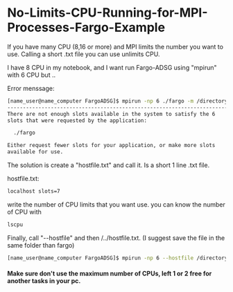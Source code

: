 # No-Limits-CPU-Running-for-MPI-Processes-Fargo-Example

If you have many CPU (8,16 or more) and MPI limits the number you want to use. Calling a short .txt file you can use  unlimits CPU.

I have 8 CPU in my notebook, and I want run Fargo-ADSG using "mpirun" with 6 CPU but ..

Error menssage:

```sh
[name_user@name_computer FargoADSG]$ mpirun -np 6 ./fargo -m /directory/of/the/par/file/adsg.par 
--------------------------------------------------------------------------
There are not enough slots available in the system to satisfy the 6
slots that were requested by the application:

  ./fargo

Either request fewer slots for your application, or make more slots
available for use.
```

The solution is create a "hostfile.txt" and call it. Is a short 1 line .txt file.

hostfile.txt:
```sh
localhost slots=7
```

write the number of CPU limits that you want use. you can know the number of CPU with


```sh
lscpu
```

Finally, call "--hostfile" and then /../hostfile.txt. (I suggest save the file in the same folder than fargo)
```sh
[name_user@name_computer FargoADSG]$ mpirun -np 6 --hostfile /directory/of/hostfile/hostfile.txt ./fargo -m /directory/of/the/par/file/adsg.par 
```

#### Make sure don't use the maximum number of CPUs, left 1 or 2 free for another tasks in your pc.

